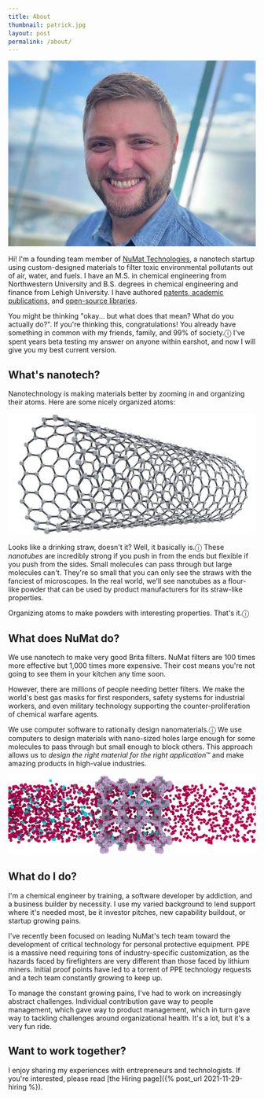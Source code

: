 ```yaml
---
title: About
thumbnail: patrick.jpg
layout: post
permalink: /about/
---
```


![](/assets/2021-11-28-about-me/patrick.jpg)

Hi! I'm a founding team member of [NuMat Technologies](https://numat.tech/), a nanotech startup using custom-designed materials to filter toxic environmental pollutants out of air, water, and fuels. I have an M.S. in chemical engineering from Northwestern University and B.S. degrees in chemical engineering and finance from Lehigh University. I have authored [patents, academic publications](https://scholar.google.com/citations?user=tGjfnfEAAAAJ&hl=en&oi=ao), and [open-source libraries](https://github.com/patrickfuller).

You might be thinking "okay... but what does that mean? What do you actually do?". If you're thinking this, congratulations! You already have something in common with my friends, family, and 99% of society.<span title="(probably)">ⓘ</span> I've spent years beta testing my answer on anyone within earshot, and now I will give you my best current version.

## What's nanotech?

Nanotechnology is making materials better by zooming in and organizing their atoms. Here are some nicely organized atoms:

![](/assets/2021-11-28-about-me/nanotubes.jpg)

Looks like a drinking straw, doesn't it? Well, it basically is.<span title="To anyone with a Ph.D. in physics, chemistry, or materials science... I'm sorry.">ⓘ</span> These *nanotubes* are incredibly strong if you push in from the ends but flexible if you push from the sides. Small molecules can pass through  but large molecules can't. They're so small that you can only see the straws with the fanciest of microscopes. In the real world, we'll see nanotubes as a flour-like powder that can be used by product manufacturers for its straw-like properties.

Organizing atoms to make powders with interesting properties. That's it.<span title="Once again, so sorry.">ⓘ</span>

## What does NuMat do?

We use nanotech to make very good Brita filters. NuMat filters are 100 times more effective but 1,000 times more expensive. Their cost means you're not going to see them in your kitchen any time soon.

However, there are millions of people needing better filters. We make the world's best gas masks for first responders, safety systems for industrial workers, and even military technology supporting the counter-proliferation of chemical warfare agents.

We use computer software to rationally design nanomaterials.<span title="This was part of my Ph.D. thesis. I could talk about it for hours.">ⓘ</span> We use computers to design materials with nano-sized holes large enough for some molecules to pass through but small enough to block others. This approach allows us to *design the right material for the right application*™ and make amazing products in high-value industries.

![](/assets/2021-11-28-about-me/mof_separation.png)

## What do I do?

I'm a chemical engineer by training, a software developer by addiction, and a business builder by necessity. I use my varied background to lend support where it's needed most, be it investor pitches, new capability buildout, or startup growing pains.

I've recently been focused on leading NuMat's tech team toward the development of critical technology for personal protective equipment. PPE is a massive need requiring tons of industry-specific customization, as the hazards faced by firefighters are very different than those faced by lithium miners. Initial proof points have led to a torrent of PPE technology requests and a tech team constantly growing to keep up.

To manage the constant growing pains, I've had to work on increasingly abstract challenges. Individual contribution gave way to people management, which gave way to product management, which in turn gave way to tackling challenges around organizational health. It's a lot, but it's a very fun ride.

## Want to work together?

I enjoy sharing my experiences with entrepreneurs and technologists. If you're interested, please read [the Hiring page]({% post_url 2021-11-29-hiring %}).
